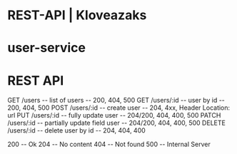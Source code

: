 # REST-API | Kloveazaks

# user-service

# REST API

GET /users -- list of users -- 200, 404, 500
GET /users/:id -- user by id -- 200, 404, 500
POST /users/:id -- create user -- 204, 4xx, Header Location: url
PUT /users/:id -- fully update user -- 204/200, 404, 400, 500
PATCH /users/:id -- partially update field user -- 204/200, 404, 400, 500
DELETE /users/:id -- delete user by id -- 204, 404, 400

200 -- Ok
204 -- No content
404 -- Not found
500 -- Internal Server 
